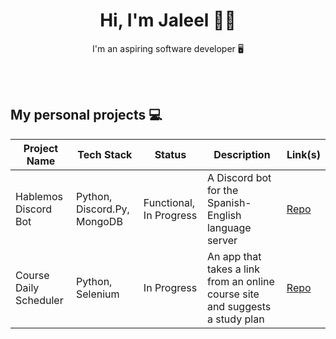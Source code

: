 <div align=center>
  <h1> Hi, I'm Jaleel 👋🏿</h1>
   <p>I'm an aspiring software developer 🖥</p>
    
</div>
<br>
<br>

## My personal projects 💻

| Project Name   | Tech Stack       | Status        | Description                 | Link(s)                      |
|----------------|-----------------|---------------|-----------------------------|-----------------------------|
|Hablemos Discord Bot      | Python, Discord.Py, MongoDB    | Functional, In Progress   | A Discord bot for the Spanish-English language server | [Repo](https://github.com/Jaleel-VS/hablemos-discordpy-bot) |
| Course Daily Scheduler      | Python, Selenium   | In Progress     | An app that takes a link from an online course site and suggests a study plan | [Repo](https://github.com/Jaleel-VS/Course-Daily-Scheduler) |


